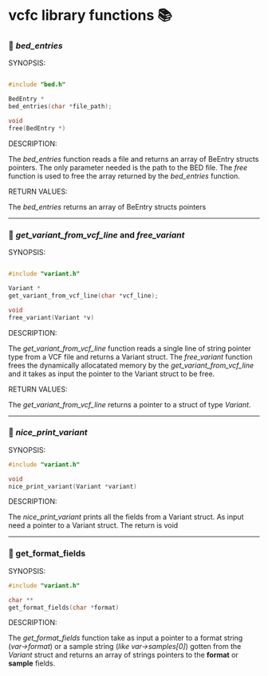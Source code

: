 # vcfc library functions :books:

### :bookmark: _bed_entries_

SYNOPSIS:

```C

#include "bed.h"

BedEntry *
bed_entries(char *file_path);

void
free(BedEntry *)
```

DESCRIPTION:

The _bed_entries_ function reads a file and returns an array of BeEntry structs pointers. The only parameter needed is the path to the BED file. The _free_ function is used to free the array returned by the _bed_entries_ function.

RETURN VALUES:

The _bed_entries_ returns an array of BeEntry structs pointers

------

### :bookmark: _get_variant_from_vcf_line_ and _free_variant_
  
SYNOPSIS:

```C

#include "variant.h"

Variant *
get_variant_from_vcf_line(char *vcf_line);

void
free_variant(Variant *v)

```
  
DESCRIPTION:

The _get_variant_from_vcf_line_ function reads a single line of string pointer type from a VCF file and returns a Variant struct.
The _free_variant_ function frees the dynamically allocatated memory by the _get_variant_from_vcf_line_ and it takes as input the pointer to the Variant struct to be free.

RETURN VALUES:

The _get_variant_from_vcf_line_ returns a pointer to a struct of type _Variant_.


------

### :bookmark: _nice_print_variant_

SYNOPSIS:
```C
#include "variant.h"

void
nice_print_variant(Variant *variant)
```

DESCRIPTION:

The _nice_print_variant_ prints all the fields from a Variant struct. As input need a pointer to a Variant struct. The return is void

------

### :bookmark: get_format_fields

SYNOPSIS:
```C
#include "variant.h"

char **
get_format_fields(char *format)
```
DESCRIPTION:

The _get_format_fields_ function take as input a pointer to a format string (_var->format_) or a sample string (_like var->samples[0]_) gotten from the _Variant_ struct and returns an array of strings pointers to the **format** or **sample** fields. 
